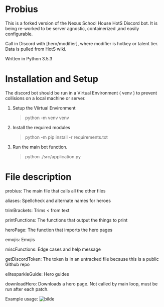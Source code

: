 # Probius

This is a forked version of the Nexus School House HotS Discord bot. It is being re-worked to be server agnostic, containerized ,and easily configurable.

Call in Discord with [hero/modifier], where modifier is hotkey or talent tier. Data is pulled from HotS wiki. 

Written in Python 3.5.3

# Installation and Setup

The discord bot should be run in a Virtual Environment ( venv ) to prevent collisions on a local machine or server. 

1. Setup the Viirtual Environment
    > python -m venv venv
1. Install the required modules 
    > python -m pip install -r requirements.txt 
1. Run the main bot function. 
    > python ./src/application.py



# File description

probius: The main file that calls all the other files

aliases: Spellcheck and alternate names for heroes

trimBrackets: Trims < from text

printFunctions: The functions that output the things to print

heroPage: The function that imports the hero pages

emojis: Emojis

miscFunctions: Edge cases and help message

getDiscordToken: The token is in an untracked file because this is a public Github repo

elitesparkleGuide: Hero guides

downloadHero: Downloads a hero page. Not called by main loop, must be run after each patch.

Example usage:
![bilde](https://user-images.githubusercontent.com/49531523/109698466-b7da2a00-7b8f-11eb-8b5a-d20a3daf22a3.png)
